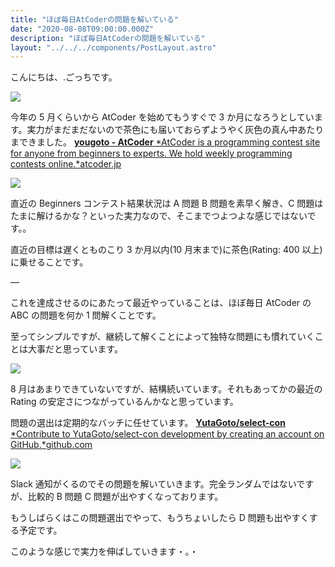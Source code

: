 ```yaml
---
title: "ほぼ毎日AtCoderの問題を解いている"
date: "2020-08-08T09:00:00.000Z"
description: "ほぼ毎日AtCoderの問題を解いている"
layout: "../../../components/PostLayout.astro"
---
```


こんにちは、.ごっちです。

![](https://cdn-images-1.medium.com/max/2296/0*ptQMtJ2IyaNmNwVU.png)

今年の 5 月くらいから AtCoder を始めてもうすぐで 3 か月になろうとしています。実力がまだまだないので茶色にも届いておらずようやく灰色の真ん中あたりまできました。
[**yougoto - AtCoder**
*AtCoder is a programming contest site for anyone from beginners to experts. We hold weekly programming contests online.*atcoder.jp](https://atcoder.jp/users/yougoto)

![](https://cdn-images-1.medium.com/max/3402/0*2xWSjHxWonpLLpdm.png)

直近の Beginners コンテスト結果状況は A 問題 B 問題を素早く解き、C 問題はたまに解けるかな？といった実力なので、そこまでつよつよな感じではないです。。

直近の目標は遅くとものこり 3 か月以内(10 月末まで)に茶色(Rating: 400 以上)に乗せることです。

—

これを達成させるのにあたって最近やっていることは、ほぼ毎日 AtCoder の ABC の問題を何か 1 問解くことです。

至ってシンプルですが、継続して解くことによって独特な問題にも慣れていくことは大事だと思っています。

![](https://cdn-images-1.medium.com/max/2000/0*35YzbCcW_07NeHL2.png)

8 月はあまりできていないですが、結構続いています。それもあってかの最近の Rating の安定さにつながっているんかなと思っています。

問題の選出は定期的なバッチに任せています。
[**YutaGoto/select-con**
*Contribute to YutaGoto/select-con development by creating an account on GitHub.*github.com](https://github.com/YutaGoto/select-con)

![](https://cdn-images-1.medium.com/max/2208/0*PrJ7-2kmugSFTiJ9.png)

Slack 通知がくるのでその問題を解いていきます。完全ランダムではないですが、比較的 B 問題 C 問題が出やすくなっております。

もうしばらくはこの問題選出でやって、もうちょいしたら D 問題も出やすくする予定です。

このような感じで実力を伸ばしていきます・。・
